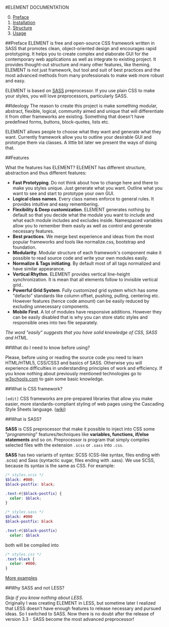#ELEMENT DOCUMENTATION

0. [Preface](https://github.com/kalopsia/element/blob/master/docs/0_preface.md)<br/>
1. [Installation](https://github.com/kalopsia/element/blob/master/docs/1_installation.md)<br/>
2. [Structure](https://github.com/kalopsia/element/blob/master/docs/2_structure.md)<br/>
3. [Usage](https://github.com/kalopsia/element/blob/master/docs/3_usage.md)<br/>

##Preface
ELEMENT is free and open-source CSS framework written in SASS that promotes clean, object-oriented design and encourages rapid prototyping. It helps you to create complex and elaborate GUI for the contemporary web applications as well as integrate to existing project. It provides thought-out structure and many other features, like theming. ELEMENT is not just framework, but tool and suit of best practices and the most advanced methods from many professionals to make web more robust and easy.

ELEMENT is based on [SASS](http://sass-lang.com/guide) preprocessor. If you use plain CSS to make your styles, you will love preprocessors, particularly SASS.

##Ideology
The reason to create this project is make something modular, abstract, flexible, logical, community aimed and unique that will differentiate it from other frameworks are existing. Something that doesn't have predefined forms, buttons, block-quotes, lists etc.

ELEMENT allows people to choose what they want and generate what they want. Currently framework allow you to outline your desirable GUI and prototype them via classes. A little bit later we present the ways of doing that.

##Features

What the features has ELEMENT? ELEMENT has different structure, abstraction and thus different features:
* **Fast Prototyping**. Do not think about how to change here and there to make you styles unique. Just generate what you want. Outline what you want to see and start to prototype your own GUI.
* **Logical class names**. Every class names enforce to general rules. It provides intuitive and easy remembering.
* **Flexibility & Deep customization**. ELEMENT generates nothing by default so that you decide what the module you want to include and what each module includes and excludes inside. Namespaced variables allow you to remember them easily as well as control and generate necessary features.
* **Best practices**. We merge best experience and ideas from the most popular frameworks and tools like normalize.css, bootstrap and foundation.
* **Modularity**. Modular structure of each framework's component make it possible to read source code and write your own modules easily.
* **Normalize & Tags initiating**. By default most of all tags normalized and have similar appearance.
* **Vertical Rhythm**. ELEMENT provides vertical line-height synchronization. It is mean that all elements follow to invisible vertical grid..
* **Powerful Grid System**. Fully customized grid system which has some "defacto" standards like column offset, pushing, pulling, centering etc. However features (hence code amount) can be easily reduced by excluding unnecessary components.
* **Mobile First**. A lot of modules have responsive additions. However they can be easily disabled that is why you can store static styles and responsible ones into two file separately.

*The word "easily" suggests that you have solid knowledge of CSS, SASS and HTML.*

##What do I need to know before using?

Please, before using or reading the source code you need to learn HTML/HTML5, CSS/CSS3 and basics of SASS.
Otherwise you will experience difficulties in understanding principles of work and efficiency. If you know nothing about previously mentioned technologies go to [w3schools.com](http://w3schools.com) to gain some basic knowledge.

##What is CSS framework?

`[edit]` CSS frameworks are pre-prepared libraries that allow you make easier, more standards-compliant styling of web pages using the Cascading Style Sheets language. ([wiki](http://en.wikipedia.org/wiki/CSS_frameworks))

##What is SASS?

**SASS** is CSS preprocessor that make it possible to inject into CSS some "*programming*" features/techniques like  **variables, functions, if/else statements** and so on. Preprocessor is program that simply compiles selected files with the extension ``.scss`` or ``.sass`` into ``.css``.

**SASS** has two variants of syntax: SCSS (CSS-like syntax, files ending with .scss) and Sass (syntactic sugar, files ending with .sass). We use SCSS, because its syntax is the same as CSS. For example:

```SCSS
/* styles.scss */
$black: #000;
$black-postfix: black;

.text-#{$black-postfix} {
  color: $black;
}
```
```SASS
/* styles.sass */
$black: #000
$black-postfix: black

.text-#{$black-postfix}
  color: $black
```
both will be compiled into
```CSS
/* styles.css */
.text-black {
  color: #000;
}
```
[More examples](http://sass-lang.com/guide)

##Why SASS and not LESS?

*Skip if you know nothing about LESS.*<br/>
Originally I was creating ELEMENT in LESS, but sometime later I realized that LESS doesn't have enough features to release necessary and pursued ideas. So I switched to SASS. Now there is no doubt after the release of version 3.3 - SASS become the most advanced preprocessor!